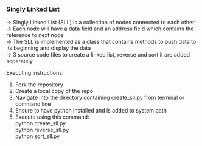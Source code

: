 ### Singly Linked List  

-> Singly Linked List (SLL) is a collection of nodes connected to each other  
-> Each node will have a data field and an address field which contains the reference to next node  
-> The SLL is implemented as a class that contains methods to push data to its beginning and display the data  
-> 3 source code files to create a linked list, reverse and sort it are added separately  

Executing instructions:   
1) Fork the repository  
2) Create a local copy of the repo  
3) Navigate into the directory containing create_sll.py from terminal or command line  
4) Ensure to have python installed and is added to system path  
5) Execute using this command:  
python create_sll.py  
python reverse_sll.py   
python sort_sll.py


